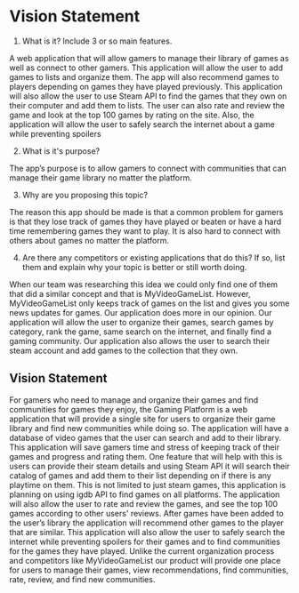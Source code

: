 # Vision Statement

1. What is it? Include 3 or so main features.

A web application that will allow gamers to manage their library of games as well as connect to other gamers. This application will allow the user to add games to lists and organize them. The app will also recommend games to players depending on games they have played previously. This application will also allow the user to use Steam API to find the games that they own on their computer and add them to lists. The user can also rate and review the game and look at the top 100 games by rating on the site. Also, the application will allow the user to safely search the internet about a game while preventing spoilers


2. What is it's purpose?

The app’s purpose is to allow gamers to connect with communities that can manage their game library no matter the platform.

3. Why are you proposing this topic?

The reason this app should be made is that a common problem for gamers is that they lose track of games they have played or beaten or have a hard time remembering games they want to play. It is also hard to connect with others about games no matter the platform.

4. Are there any competitors or existing applications that do this? If so, list them and explain why your topic is better or still worth doing.

When our team was researching this idea we could only find one of them that did a similar concept and that is MyVideoGameList. However, MyVideoGameList only keeps track of games on the list and gives you some news updates for games. Our application does more in our opinion. Our application will allow the user to organize their games, search games by category, rank the game, same search on the internet, and finally find a gaming community. Our application also allows the user to search their steam account and add games to the collection that they own.

## Vision Statement

For gamers who need to manage and organize their games and find communities for games they enjoy, the Gaming Platform is a web application that will provide a single site for users to organize their game library and find new communities while doing so. The application will have a database of video games that the user can search and add to their library. This application will save gamers time and stress of keeping track of their games and progress and rating them. One feature that will help with this is users can provide their steam details and using Steam API it will search their catalog of games and add them to their list depending on if there is any playtime on them. This is not limited to just steam games, this application is planning on using igdb API to find games on all platforms. The application will also allow the user to rate and review the games, and see the top 100 games according to other users' reviews. After games have been added to the user’s library the application will recommend other games to the player that are similar. This application will also allow the user to safely search the internet while preventing spoilers for their games and to find communities for the games they have played. Unlike the current organization process and competitors like MyVideoGameList our product will provide one place for users to manage their games, view recommendations, find communities, rate, review, and find new communities.
